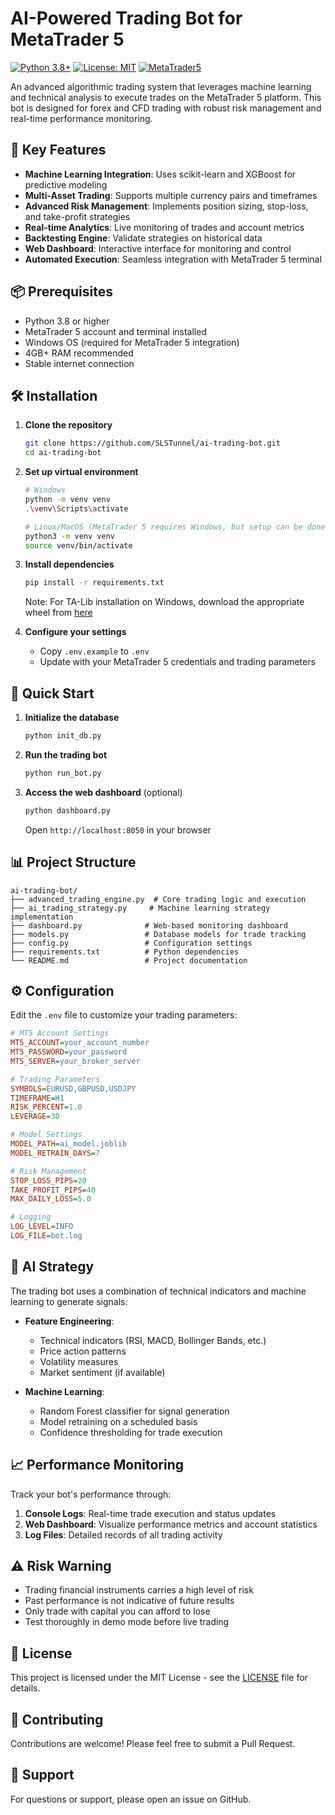 # AI-Powered Trading Bot for MetaTrader 5

[![Python 3.8+](https://img.shields.io/badge/python-3.8+-blue.svg)](https://www.python.org/downloads/)
[![License: MIT](https://img.shields.io/badge/License-MIT-yellow.svg)](https://opensource.org/licenses/MIT)
[![MetaTrader5](https://img.shields.io/badge/Platform-MetaTrader%205-00a69c.svg)](https://www.metatrader5.com/)

An advanced algorithmic trading system that leverages machine learning and technical analysis to execute trades on the MetaTrader 5 platform. This bot is designed for forex and CFD trading with robust risk management and real-time performance monitoring.

## 🚀 Key Features

- **Machine Learning Integration**: Uses scikit-learn and XGBoost for predictive modeling
- **Multi-Asset Trading**: Supports multiple currency pairs and timeframes
- **Advanced Risk Management**: Implements position sizing, stop-loss, and take-profit strategies
- **Real-time Analytics**: Live monitoring of trades and account metrics
- **Backtesting Engine**: Validate strategies on historical data
- **Web Dashboard**: Interactive interface for monitoring and control
- **Automated Execution**: Seamless integration with MetaTrader 5 terminal

## 📦 Prerequisites

- Python 3.8 or higher
- MetaTrader 5 account and terminal installed
- Windows OS (required for MetaTrader 5 integration)
- 4GB+ RAM recommended
- Stable internet connection

## 🛠 Installation

1. **Clone the repository**
   ```bash
   git clone https://github.com/SLSTunnel/ai-trading-bot.git
   cd ai-trading-bot
   ```

2. **Set up virtual environment**
   ```bash
   # Windows
   python -m venv venv
   .\venv\Scripts\activate
   
   # Linux/MacOS (MetaTrader 5 requires Windows, but setup can be done on other OS)
   python3 -m venv venv
   source venv/bin/activate
   ```

3. **Install dependencies**
   ```bash
   pip install -r requirements.txt
   ```

   Note: For TA-Lib installation on Windows, download the appropriate wheel from [here](https://www.lfd.uci.edu/~gohlke/pythonlibs/#ta-lib)

4. **Configure your settings**
   - Copy `.env.example` to `.env`
   - Update with your MetaTrader 5 credentials and trading parameters

## 🚦 Quick Start

1. **Initialize the database**
   ```bash
   python init_db.py
   ```

2. **Run the trading bot**
   ```bash
   python run_bot.py
   ```

3. **Access the web dashboard** (optional)
   ```bash
   python dashboard.py
   ```
   Open `http://localhost:8050` in your browser

## 📊 Project Structure

```
ai-trading-bot/
├── advanced_trading_engine.py  # Core trading logic and execution
├── ai_trading_strategy.py     # Machine learning strategy implementation
├── dashboard.py              # Web-based monitoring dashboard
├── models.py                 # Database models for trade tracking
├── config.py                 # Configuration settings
├── requirements.txt          # Python dependencies
└── README.md                 # Project documentation
```

## ⚙️ Configuration

Edit the `.env` file to customize your trading parameters:

```ini
# MT5 Account Settings
MT5_ACCOUNT=your_account_number
MT5_PASSWORD=your_password
MT5_SERVER=your_broker_server

# Trading Parameters
SYMBOLS=EURUSD,GBPUSD,USDJPY
TIMEFRAME=H1
RISK_PERCENT=1.0
LEVERAGE=30

# Model Settings
MODEL_PATH=ai_model.joblib
MODEL_RETRAIN_DAYS=7

# Risk Management
STOP_LOSS_PIPS=20
TAKE_PROFIT_PIPS=40
MAX_DAILY_LOSS=5.0

# Logging
LOG_LEVEL=INFO
LOG_FILE=bot.log
```

## 🤖 AI Strategy

The trading bot uses a combination of technical indicators and machine learning to generate signals:

- **Feature Engineering**:
  - Technical indicators (RSI, MACD, Bollinger Bands, etc.)
  - Price action patterns
  - Volatility measures
  - Market sentiment (if available)

- **Machine Learning**:
  - Random Forest classifier for signal generation
  - Model retraining on a scheduled basis
  - Confidence thresholding for trade execution

## 📈 Performance Monitoring

Track your bot's performance through:

1. **Console Logs**: Real-time trade execution and status updates
2. **Web Dashboard**: Visualize performance metrics and account statistics
3. **Log Files**: Detailed records of all trading activity

## ⚠️ Risk Warning

- Trading financial instruments carries a high level of risk
- Past performance is not indicative of future results
- Only trade with capital you can afford to lose
- Test thoroughly in demo mode before live trading

## 📄 License

This project is licensed under the MIT License - see the [LICENSE](LICENSE) file for details.

## 🤝 Contributing

Contributions are welcome! Please feel free to submit a Pull Request.

## 📧 Support

For questions or support, please open an issue on GitHub.
